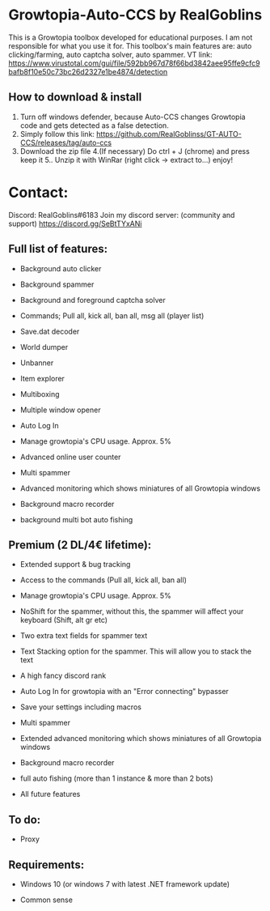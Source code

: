 # Growtopia-Auto-CCS by RealGoblins
This is a Growtopia toolbox developed for educational purposes. I am not responsible for what you use it for. This toolbox's main features are: auto clicking/farming, auto captcha solver, auto spammer.
VT link: https://www.virustotal.com/gui/file/592bb967d78f66bd3842aee95ffe9cfc9bafb8f10e50c73bc26d2327e1be4874/detection

## How to download & install
1. Turn off windows defender, because Auto-CCS changes Growtopia code and gets detected as a false detection.
2. Simply follow this link: https://github.com/RealGoblinss/GT-AUTO-CCS/releases/tag/auto-ccs
3. Download the zip file
4.(If necessary) Do ctrl + J (chrome) and press keep it
5.. Unzip it with WinRar (right click -> extract to...)
enjoy!

# Contact:
Discord: RealGoblins#6183
Join my discord server:
(community and support) https://discord.gg/SeBtTYxANi

 
## Full list of features:

* Background auto clicker

* Background spammer

* Background and foreground captcha solver

* Commands; Pull all, kick all, ban all, msg all (player list)

* Save.dat decoder

* World dumper

* Unbanner

* Item explorer

* Multiboxing

* Multiple window opener

* Auto Log In

* Manage growtopia's CPU usage. Approx. 5%

* Advanced online user counter

* Multi spammer

* Advanced monitoring which shows miniatures of all Growtopia windows

* Background macro recorder

* background multi bot auto fishing

## Premium (2 DL/4€ lifetime):

* Extended support & bug tracking

* Access to the commands (Pull all, kick all, ban all)

* Manage growtopia's CPU usage. Approx. 5%

* NoShift for the spammer, without this, the spammer will affect your keyboard (Shift, alt gr etc)

* Two extra text fields for spammer text

* Text Stacking option for the spammer. This will allow you to stack the text

* A high fancy discord rank

* Auto Log In for growtopia with an "Error connecting" bypasser

* Save your settings including macros

* Multi spammer

* Extended advanced monitoring which shows miniatures of all Growtopia windows

* Background macro recorder

* full auto fishing (more than 1 instance & more than 2 bots)

* All future features

## To do:

* Proxy

## Requirements:

* Windows 10 (or windows 7 with latest .NET framework update)

* Common sense
